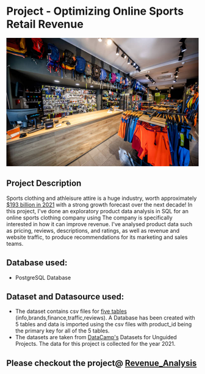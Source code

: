 # Project - Optimizing Online Sports Retail Revenue
![](https://github.com/Sujataba/SQLProject-ProductAndRevenueAnalysis/blob/ProjectPortfolio/Online-Sports-Retail-logo.jpg)
## Project Description
Sports clothing and athleisure attire is a huge industry, worth approximately [$193 billion in 2021](https://www.statista.com/statistics/254489/total-revenue-of-the-global-sports-apparel-market/) with a strong growth forecast over the next decade!
In this project, I've done an exploratory product data analysis in SQL for an online sports clothing company using 
The company is specifically interested in how it can improve revenue. 
I've analysed product data such as pricing, reviews, descriptions, and ratings, as well as revenue and website traffic, to
produce recommendations for its marketing and sales teams.

## Database used:
- PostgreSQL Database 
## Dataset and Datasource used:
- The dataset contains csv files for [five tables](https://github.com/Sujataba/SQLProject-ProductAndRevenueAnalysis/tree/ProjectPortfolio/datasets) (info,brands,finance,traffic,reviews). A Database has been created with 5 tables and data is imported using the csv files with product_id being the primary key for all of the 5 tables.
- The datasets are taken from [DataCamp's](https://www.datacamp.com/) Datasets for Unguided Projects. The data for this project is collected for the year 2021.
## Please checkout the project@ [Revenue_Analysis](https://github.com/Sujataba/SQLProject-ProductAndRevenueAnalysis/blob/ProjectPortfolio/Revenue_Analysis.ipynb)

